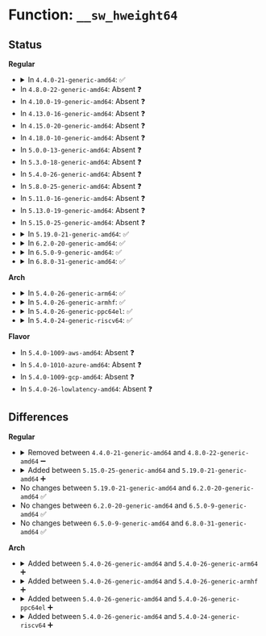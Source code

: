# Function: <code>__sw_hweight64</code>

## Status
<b>Regular</b>
<ul>
<li>
<details>
<summary>In <code>4.4.0-21-generic-amd64</code>: ✅</summary>

```c
long unsigned int __sw_hweight64(__u64 w)
```

```json
{
  "name": "__sw_hweight64",
  "collision_type": "Unique Global",
  "inline_type": "No",
  "funcs": [
    {
      "addr": 18446744071583052992,
      "name": "__sw_hweight64",
      "external": true,
      "loc": "lib/hweight.c:46",
      "file": "lib/hweight.c",
      "inline": "seen, unknown",
      "caller_inline": [],
      "caller_func": []
    }
  ],
  "symbols": [
    {
      "addr": 18446744071583052992,
      "name": "__sw_hweight64",
      "section": ".text",
      "bind": "STB_GLOBAL",
      "size": 99
    }
  ]
}
```
</details>
</li>
<li>
In <code>4.8.0-22-generic-amd64</code>: Absent ❓
</li>
<li>
In <code>4.10.0-19-generic-amd64</code>: Absent ❓
</li>
<li>
In <code>4.13.0-16-generic-amd64</code>: Absent ❓
</li>
<li>
In <code>4.15.0-20-generic-amd64</code>: Absent ❓
</li>
<li>
In <code>4.18.0-10-generic-amd64</code>: Absent ❓
</li>
<li>
In <code>5.0.0-13-generic-amd64</code>: Absent ❓
</li>
<li>
In <code>5.3.0-18-generic-amd64</code>: Absent ❓
</li>
<li>
In <code>5.4.0-26-generic-amd64</code>: Absent ❓
</li>
<li>
In <code>5.8.0-25-generic-amd64</code>: Absent ❓
</li>
<li>
In <code>5.11.0-16-generic-amd64</code>: Absent ❓
</li>
<li>
In <code>5.13.0-19-generic-amd64</code>: Absent ❓
</li>
<li>
In <code>5.15.0-25-generic-amd64</code>: Absent ❓
</li>
<li>
<details>
<summary>In <code>5.19.0-21-generic-amd64</code>: ✅</summary>

```c
void __sw_hweight64()
```

```json
{
  "name": "__sw_hweight64",
  "collision_type": "Unique Global",
  "inline_type": "No",
  "funcs": [
    {
      "addr": 18446744071586667488,
      "name": "__sw_hweight64",
      "external": true,
      "loc": "arch/x86/lib/hweight.S",
      "file": "arch/x86/lib/hweight.S",
      "inline": "seen, unknown",
      "caller_inline": [],
      "caller_func": []
    }
  ],
  "symbols": [
    {
      "addr": 18446744071586667488,
      "name": "__sw_hweight64",
      "section": ".text",
      "bind": "STB_GLOBAL",
      "size": 98
    }
  ]
}
```
</details>
</li>
<li>
<details>
<summary>In <code>6.2.0-20-generic-amd64</code>: ✅</summary>

```c
void __sw_hweight64()
```

```json
{
  "name": "__sw_hweight64",
  "collision_type": "Unique Global",
  "inline_type": "No",
  "funcs": [
    {
      "addr": 18446744071587916032,
      "name": "__sw_hweight64",
      "external": true,
      "loc": "arch/x86/lib/hweight.S",
      "file": "arch/x86/lib/hweight.S",
      "inline": "seen, unknown",
      "caller_inline": [],
      "caller_func": []
    }
  ],
  "symbols": [
    {
      "addr": 18446744071587916032,
      "name": "__sw_hweight64",
      "section": ".text",
      "bind": "STB_GLOBAL",
      "size": 98
    }
  ]
}
```
</details>
</li>
<li>
<details>
<summary>In <code>6.5.0-9-generic-amd64</code>: ✅</summary>

```c
void __sw_hweight64()
```

```json
{
  "name": "__sw_hweight64",
  "collision_type": "Unique Global",
  "inline_type": "No",
  "funcs": [
    {
      "addr": 18446744071588190064,
      "name": "__sw_hweight64",
      "external": true,
      "loc": "arch/x86/lib/hweight.S",
      "file": "arch/x86/lib/hweight.S",
      "inline": "seen, unknown",
      "caller_inline": [],
      "caller_func": []
    }
  ],
  "symbols": [
    {
      "addr": 18446744071588190064,
      "name": "__sw_hweight64",
      "section": ".text",
      "bind": "STB_GLOBAL",
      "size": 98
    }
  ]
}
```
</details>
</li>
<li>
<details>
<summary>In <code>6.8.0-31-generic-amd64</code>: ✅</summary>

```c
void __sw_hweight64()
```

```json
{
  "name": "__sw_hweight64",
  "collision_type": "Unique Global",
  "inline_type": "No",
  "funcs": [
    {
      "addr": 18446744071588482064,
      "name": "__sw_hweight64",
      "external": true,
      "loc": "arch/x86/lib/hweight.S",
      "file": "arch/x86/lib/hweight.S",
      "inline": "seen, unknown",
      "caller_inline": [],
      "caller_func": []
    }
  ],
  "symbols": [
    {
      "addr": 18446744071588482064,
      "name": "__sw_hweight64",
      "section": ".text",
      "bind": "STB_GLOBAL",
      "size": 98
    }
  ]
}
```
</details>
</li>
</ul>
<b>Arch</b>
<ul>
<li>
<details>
<summary>In <code>5.4.0-26-generic-arm64</code>: ✅</summary>

```c
long unsigned int __sw_hweight64(__u64 w)
```

```json
{
  "name": "__sw_hweight64",
  "collision_type": "Unique Global",
  "inline_type": "No",
  "funcs": [
    {
      "addr": 18446603336496181080,
      "name": "__sw_hweight64",
      "external": true,
      "loc": "lib/hweight.c:47",
      "file": "lib/hweight.c",
      "inline": "seen, unknown",
      "caller_inline": [],
      "caller_func": [
        "arch/arm64/kernel/insn.c:aarch64_encode_immediate",
        "arch/arm64/mm/numa.c:node_set_online",
        "kernel/workqueue.c:wq_numa_init",
        "kernel/rcu/tree.c:rcu_cpu_starting",
        "kernel/smp.c:smp_init",
        "kernel/events/core.c:perf_prepare_sample",
        "kernel/events/core.c:perf_prepare_sample",
        "mm/hugetlb.c:set_max_huge_pages",
        "mm/hugetlb.c:set_max_huge_pages",
        "mm/hugetlb.c:set_max_huge_pages",
        "mm/hugetlb.c:free_pool_huge_page",
        "mm/hugetlb.c:alloc_pool_huge_page",
        "mm/mempolicy.c:mpol_relative_nodemask",
        "security/apparmor/lsm.c:alloc_buffers",
        "lib/bitmap.c:__bitmap_weight",
        "lib/bitmap.c:__bitmap_weight",
        "drivers/bus/brcmstb_gisb.c:brcmstb_gisb_arb_probe",
        "drivers/bus/brcmstb_gisb.c:brcmstb_gisb_arb_decode_addr",
        "drivers/nvdimm/dimm_devs.c:nvdimm_security_freeze",
        "drivers/nvdimm/dimm_devs.c:__nvdimm_create",
        "drivers/nvdimm/dimm_devs.c:__nvdimm_create",
        "drivers/nvdimm/security.c:nvdimm_security_store",
        "drivers/nvdimm/security.c:nvdimm_security_store",
        "drivers/nvdimm/security.c:nvdimm_security_store",
        "drivers/nvdimm/security.c:__nvdimm_security_overwrite_query",
        "drivers/nvdimm/security.c:__nvdimm_security_overwrite_query",
        "drivers/nvdimm/security.c:nvdimm_security_unlock",
        "drivers/input/input.c:input_register_device",
        "drivers/md/dm.c:dm_get_numa_node",
        "drivers/firmware/qcom_scm.c:qcom_scm_assign_mem",
        "drivers/perf/arm-ccn.c:arm_ccn_pmu_active_counters",
        "net/core/ethtool.c:ethtool_get_sset_info",
        "lib/nodemask.c:node_random"
      ]
    }
  ],
  "symbols": [
    {
      "addr": 18446603336496181080,
      "name": "__sw_hweight64",
      "section": ".text",
      "bind": "STB_GLOBAL",
      "size": 52
    }
  ]
}
```
</details>
</li>
<li>
<details>
<summary>In <code>5.4.0-26-generic-armhf</code>: ✅</summary>

```c
long unsigned int __sw_hweight64(__u64 w)
```

```json
{
  "name": "__sw_hweight64",
  "collision_type": "Unique Global",
  "inline_type": "No",
  "funcs": [
    {
      "addr": 3229501084,
      "name": "__sw_hweight64",
      "external": true,
      "loc": "lib/hweight.c:47",
      "file": "lib/hweight.c",
      "inline": "seen, unknown",
      "caller_inline": [],
      "caller_func": [
        "kernel/events/core.c:perf_prepare_sample",
        "kernel/events/core.c:perf_prepare_sample",
        "net/core/ethtool.c:ethtool_get_sset_info"
      ]
    }
  ],
  "symbols": [
    {
      "addr": 3229501084,
      "name": "__sw_hweight64",
      "section": ".text",
      "bind": "STB_GLOBAL",
      "size": 120
    }
  ]
}
```
</details>
</li>
<li>
<details>
<summary>In <code>5.4.0-26-generic-ppc64el</code>: ✅</summary>

```c
long unsigned int __sw_hweight64(__u64 w)
```

```json
{
  "name": "__sw_hweight64",
  "collision_type": "Unique Global",
  "inline_type": "No",
  "funcs": [
    {
      "addr": 13835058055290455952,
      "name": "__sw_hweight64",
      "external": true,
      "loc": "lib/hweight.c:47",
      "file": "lib/hweight.c",
      "inline": "seen, unknown",
      "caller_inline": [],
      "caller_func": []
    }
  ],
  "symbols": [
    {
      "addr": 13835058055290455952,
      "name": "__sw_hweight64",
      "section": ".text",
      "bind": "STB_GLOBAL",
      "size": 132
    }
  ]
}
```
</details>
</li>
<li>
<details>
<summary>In <code>5.4.0-24-generic-riscv64</code>: ✅</summary>

```c
long unsigned int __sw_hweight64(__u64 w)
```

```json
{
  "name": "__sw_hweight64",
  "collision_type": "Unique Global",
  "inline_type": "No",
  "funcs": [
    {
      "addr": 18446743936275234278,
      "name": "__sw_hweight64",
      "external": true,
      "loc": "lib/hweight.c:47",
      "file": "lib/hweight.c",
      "inline": "seen, unknown",
      "caller_inline": [],
      "caller_func": [
        "kernel/workqueue.c:wq_clamp_max_active",
        "kernel/sched/core.c:cpuset_cpumask_can_shrink",
        "kernel/sched/core.c:set_cpus_allowed_common",
        "kernel/sched/rt.c:do_balance_runtime",
        "kernel/sched/deadline.c:dl_cpuset_cpumask_can_shrink",
        "kernel/sched/deadline.c:dl_add_task_root_domain",
        "kernel/sched/deadline.c:dl_task_offline_migration",
        "kernel/sched/deadline.c:dl_task_offline_migration",
        "kernel/sched/topology.c:build_sched_domains",
        "kernel/sched/topology.c:build_sched_domains",
        "kernel/sched/topology.c:build_sched_domains",
        "kernel/sched/topology.c:build_sched_domains",
        "kernel/sched/topology.c:build_sched_domains",
        "kernel/sched/topology.c:cpu_attach_domain",
        "kernel/sched/topology.c:sd_degenerate",
        "kernel/sched/debug.c:register_sched_domain_sysctl",
        "kernel/irq/affinity.c:irq_calc_affinity_vectors",
        "kernel/irq/affinity.c:__irq_build_affinity_masks",
        "kernel/irq/affinity.c:__irq_build_affinity_masks",
        "kernel/irq/affinity.c:__irq_build_affinity_masks",
        "kernel/rcu/tree.c:rcu_cpu_starting",
        "kernel/time/clockevents.c:clockevents_register_device",
        "kernel/time/tick-sched.c:tick_setup_sched_timer",
        "kernel/futex.c:futex_init",
        "kernel/smp.c:smp_call_function_many",
        "kernel/cgroup/cpuset.c:cpuset_write_resmask",
        "kernel/cgroup/cpuset.c:update_cpumasks_hier",
        "kernel/cgroup/cpuset.c:update_parent_subparts_cpumask",
        "kernel/stop_machine.c:stop_machine_from_inactive_cpu",
        "kernel/stop_machine.c:stop_machine_from_inactive_cpu",
        "kernel/stop_machine.c:__stop_cpus",
        "kernel/bpf/syscall.c:map_update_elem",
        "kernel/bpf/syscall.c:map_lookup_elem",
        "kernel/bpf/hashtab.c:htab_map_alloc",
        "kernel/bpf/hashtab.c:htab_map_alloc",
        "kernel/bpf/hashtab.c:htab_map_alloc",
        "kernel/bpf/hashtab.c:htab_map_alloc",
        "kernel/bpf/hashtab.c:htab_map_alloc",
        "kernel/bpf/arraymap.c:array_map_alloc",
        "kernel/bpf/percpu_freelist.c:pcpu_freelist_populate",
        "kernel/bpf/bpf_lru_list.c:bpf_lru_populate",
        "kernel/bpf/devmap.c:dev_map_init_map",
        "kernel/events/core.c:perf_prepare_sample",
        "kernel/events/core.c:perf_prepare_sample",
        "kernel/padata.c:padata_do_parallel",
        "kernel/padata.c:padata_do_parallel",
        "kernel/padata.c:padata_do_parallel",
        "mm/vmstat.c:init_mm_internals",
        "mm/vmstat.c:vmstat_cpu_dead",
        "mm/mm_init.c:mm_compute_batch_init",
        "mm/page_alloc.c:find_zone_movable_pfns_for_nodes",
        "mm/hugetlb.c:hugetlb_init",
        "mm/hugetlb.c:free_pool_huge_page",
        "mm/hugetlb.c:alloc_pool_huge_page",
        "fs/aio.c:__se_sys_io_setup",
        "fs/aio.c:__se_sys_io_setup",
        "lib/bitmap.c:__bitmap_weight",
        "lib/bitmap.c:__bitmap_weight",
        "lib/bucket_locks.c:__alloc_bucket_spinlocks",
        "drivers/irqchip/irq-sifive-plic.c:plic_init",
        "drivers/base/arch_topology.c:topology_parse_cpu_capacity",
        "drivers/nvdimm/dimm_devs.c:nvdimm_security_freeze",
        "drivers/nvdimm/dimm_devs.c:__nvdimm_create",
        "drivers/nvdimm/dimm_devs.c:__nvdimm_create",
        "drivers/nvdimm/region.c:nd_region_probe",
        "drivers/nvdimm/region.c:nd_region_probe",
        "drivers/nvdimm/security.c:nvdimm_security_store",
        "drivers/nvdimm/security.c:nvdimm_security_store",
        "drivers/nvdimm/security.c:nvdimm_security_store",
        "drivers/nvdimm/security.c:__nvdimm_security_overwrite_query",
        "drivers/nvdimm/security.c:__nvdimm_security_overwrite_query",
        "drivers/nvdimm/security.c:nvdimm_security_unlock",
        "drivers/input/input.c:input_register_device",
        "drivers/leds/trigger/ledtrig-cpu.c:ledtrig_cpu",
        "net/core/dev.c:__netif_set_xps_queue",
        "net/core/ethtool.c:ethtool_get_sset_info",
        "net/core/net-sysfs.c:store_rps_map",
        "net/core/bpf_sk_storage.c:bpf_sk_storage_map_alloc",
        "net/ipv4/inet_hashtables.c:inet_ehash_locks_alloc"
      ]
    }
  ],
  "symbols": [
    {
      "addr": 18446743936275234278,
      "name": "__sw_hweight64",
      "section": ".text",
      "bind": "STB_GLOBAL",
      "size": 84
    }
  ]
}
```
</details>
</li>
</ul>
<b>Flavor</b>
<ul>
<li>
In <code>5.4.0-1009-aws-amd64</code>: Absent ❓
</li>
<li>
In <code>5.4.0-1010-azure-amd64</code>: Absent ❓
</li>
<li>
In <code>5.4.0-1009-gcp-amd64</code>: Absent ❓
</li>
<li>
In <code>5.4.0-26-lowlatency-amd64</code>: Absent ❓
</li>
</ul>

## Differences
<b>Regular</b>
<ul>
<li>
<details>
<summary>Removed between <code>4.4.0-21-generic-amd64</code> and <code>4.8.0-22-generic-amd64</code> ➖</summary>

```c
long unsigned int __sw_hweight64(__u64 w)
```
</details>
</li>
<li>
<details>
<summary>Added between <code>5.15.0-25-generic-amd64</code> and <code>5.19.0-21-generic-amd64</code> ➕</summary>

```c
void __sw_hweight64()
```
</details>
</li>
<li>
No changes between <code>5.19.0-21-generic-amd64</code> and <code>6.2.0-20-generic-amd64</code> ✅
</li>
<li>
No changes between <code>6.2.0-20-generic-amd64</code> and <code>6.5.0-9-generic-amd64</code> ✅
</li>
<li>
No changes between <code>6.5.0-9-generic-amd64</code> and <code>6.8.0-31-generic-amd64</code> ✅
</li>
</ul>
<b>Arch</b>
<ul>
<li>
<details>
<summary>Added between <code>5.4.0-26-generic-amd64</code> and <code>5.4.0-26-generic-arm64</code> ➕</summary>

```c
long unsigned int __sw_hweight64(__u64 w)
```
</details>
</li>
<li>
<details>
<summary>Added between <code>5.4.0-26-generic-amd64</code> and <code>5.4.0-26-generic-armhf</code> ➕</summary>

```c
long unsigned int __sw_hweight64(__u64 w)
```
</details>
</li>
<li>
<details>
<summary>Added between <code>5.4.0-26-generic-amd64</code> and <code>5.4.0-26-generic-ppc64el</code> ➕</summary>

```c
long unsigned int __sw_hweight64(__u64 w)
```
</details>
</li>
<li>
<details>
<summary>Added between <code>5.4.0-26-generic-amd64</code> and <code>5.4.0-24-generic-riscv64</code> ➕</summary>

```c
long unsigned int __sw_hweight64(__u64 w)
```
</details>
</li>
</ul>

